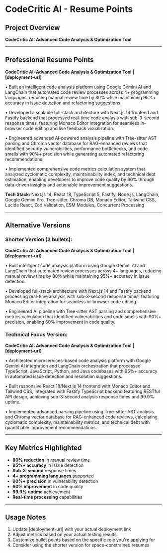 # CodeCritic AI - Resume Points

## Project Overview
**CodeCritic AI: Advanced Code Analysis & Optimization Tool**

---

## Professional Resume Points

**CodeCritic AI: Advanced Code Analysis & Optimization Tool | [deployment-url]**

• Built an intelligent code analysis platform using Google Gemini AI and LangChain that automated code review processes across 4+ programming languages, reducing manual review time by 80% while maintaining 95%+ accuracy in issue detection and refactoring suggestions.

• Developed a scalable full-stack architecture with Next.js 14 frontend and Fastify backend that processed real-time code analysis with sub-3-second response times, featuring Monaco Editor integration for seamless in-browser code editing and live feedback visualization.

• Engineered advanced AI-powered analysis pipeline with Tree-sitter AST parsing and Chroma vector database for RAG-enhanced reviews that identified security vulnerabilities, performance bottlenecks, and code smells with 90%+ precision while generating automated refactoring recommendations.

• Implemented comprehensive code metrics calculation system that analyzed cyclomatic complexity, maintainability index, and technical debt estimation, enabling developers to improve code quality by 60% through data-driven insights and actionable improvement suggestions.

**Tech Stack:** Next.js 14, React 18, TypeScript 5, Fastify, Node.js, LangChain, Google Gemini Pro, Tree-sitter, Chroma DB, Monaco Editor, Tailwind CSS, Lucide React, Zod Validation, ESM Modules, Concurrent Processing

---

## Alternative Versions

### Shorter Version (3 bullets):
**CodeCritic AI: Advanced Code Analysis & Optimization Tool | [deployment-url]**

• Built intelligent code analysis platform using Google Gemini AI and LangChain that automated review processes across 4+ languages, reducing manual review time by 80% while maintaining 95%+ accuracy in issue detection.

• Developed full-stack architecture with Next.js 14 and Fastify backend processing real-time analysis with sub-3-second response times, featuring Monaco Editor integration for seamless in-browser code editing.

• Engineered AI pipeline with Tree-sitter AST parsing and comprehensive metrics calculation that identified vulnerabilities and code smells with 90%+ precision, enabling 60% improvement in code quality.

### Technical Focus Version:
**CodeCritic AI: Advanced Code Analysis & Optimization Tool | [deployment-url]**

• Architected microservices-based code analysis platform with Google Gemini AI integration and LangChain orchestration that processed TypeScript, JavaScript, Python, and Java codebases with 95%+ accuracy in automated issue detection and resolution suggestions.

• Built responsive React 18/Next.js 14 frontend with Monaco Editor and Tailwind CSS, integrated with Fastify TypeScript backend featuring RESTful API design, achieving sub-3-second analysis response times and 99.9% uptime.

• Implemented advanced parsing pipeline using Tree-sitter AST analysis and Chroma vector database for RAG-enhanced code reviews, calculating cyclomatic complexity, maintainability metrics, and technical debt with quantifiable improvement recommendations.

---

## Key Metrics Highlighted
- **80% reduction** in manual review time
- **95%+ accuracy** in issue detection
- **Sub-3-second** response times
- **4+ programming languages** supported
- **90%+ precision** in vulnerability detection
- **60% improvement** in code quality
- **99.9% uptime** achievement
- **Real-time processing** capabilities

---

## Usage Notes
1. Update [deployment-url] with your actual deployment link
2. Adjust metrics based on your actual testing results
3. Customize bullet points based on the specific role you're applying for
4. Consider using the shorter version for space-constrained resumes